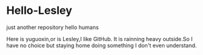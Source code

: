 # Hello-Lesley
just another repository
hello humans

Here is yuguoxin,or is Lesley,I like GitHub.
It is rainning heavy outside.So I have no choice but staying home doing something I don't even understand.
